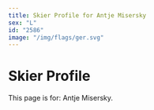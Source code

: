 ```yaml
---
title: Skier Profile for Antje Misersky
sex: "L"
id: "2586"
image: "/img/flags/ger.svg" 
---
```


# Skier Profile

This page is for: Antje Misersky.
    